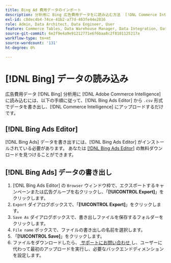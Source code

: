 ```yaml
---
title: Bing Ad 費用データのインポート
description: 分析用に Bing 広告費用データをに読み込む方法  [!DNL Commerce Intelligence]  説明します。
exl-id: c8dec4b4-74ce-41b2-a77d-403fe44e2816
role: Admin, Data Architect, Data Engineer, User
feature: Commerce Tables, Data Warehouse Manager, Data Integration, Data Import/Export
source-git-commit: 6e2f9e4a9e91212771e6f6baa8c2f8101125217a
workflow-type: tm+mt
source-wordcount: '131'
ht-degree: 0%

---
```


# [!DNL Bing] データの読み込み

広告費用データ [!DNL Bing] 分析用に [!DNL Adobe Commerce Intelligence] に読み込むには、以下の手順に従って、[!DNL Bing Ads Editor] から `.csv` 形式でデータを書き出し、[!DNL Commerce Intelligence] にアップロードするだけです。

## [!DNL Bing Ads Editor]

[!DNL Bing Ads] データを書き出すには、[!DNL Bing Ads Editor] がインストールされている必要があります。 あなたは [[!DNL Bing Ads Editor]](https://about.ads.microsoft.com/en-us/solutions/tools/editor) の無料ダウンロードを見つけることができます。

## [!DNL Bing Ads] データの書き出し

1. [!DNL Bing Ads Editor] の `Browser` ウィンドウ枠で、エクスポートするキャンペーンまたは広告グループを右クリックし、「**[!UICONTROL Export]**」をクリックします。
1. `Export` ダイアログボックスで、「**[!UICONTROL Export]**」をクリックします。
1. `Save As` ダイアログボックスで、書き出しファイルを保存するフォルダーをクリックします。
1. `File name` ボックスで、ファイルの書き出しの名前を選択します。
1. 「**[!UICONTROL Save]**」をクリックします。
1. ファイルをダウンロードしたら、[ サポートにお問い合わせ ](https://experienceleague.adobe.com/docs/commerce-knowledge-base/kb/troubleshooting/miscellaneous/mbi-service-policies.html?lang=ja) し、ユーザーに代わって最初のアップロードを実行し、必要なバックエンドディメンションを設定します。
